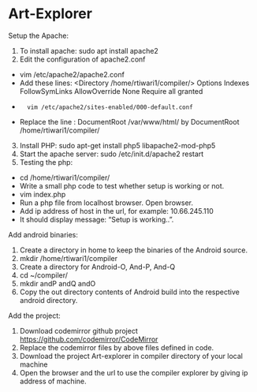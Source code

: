# Art-Explorer
Setup the Apache:
1)	To install apache:		sudo apt install apache2
2)	Edit the configuration of apache2.conf
-	vim /etc/apache2/apache2.conf
-	Add these lines:
<Directory /home/rtiwari1/compiler/>
        Options Indexes FollowSymLinks
        AllowOverride None
        Require all granted </Directory>
-       vim /etc/apache2/sites-enabled/000-default.conf
-	Replace the line :  DocumentRoot /var/www/html/  by DocumentRoot /home/rtiwari1/compiler/

3)	Install PHP:			sudo apt-get install php5 libapache2-mod-php5
4)	Start the apache server:		sudo /etc/init.d/apache2 restart
5)	Testing the php:
-	cd  /home/rtiwari1/compiler/
-	Write a small php code to test whether setup is working or not.
-	vim index.php
                <?php  echo “Setup is working..” ?>
-	Run a php file from localhost browser. Open browser.
-	Add ip address of host in the url, for example: 10.66.245.110
-	It should display message: “Setup is working..”.

Add android binaries:
1)	Create a directory in home to keep the binaries of the Android source.
2)	mkdir  /home/rtiwari1/compiler
3)	Create a directory for Android-O, And-P, And-Q
4)	cd ~/compiler/
5)	mkdir andP andQ andO
6)	 Copy the out directory contents of Android build into the respective android directory.

Add the project:
1) Download codemirror github project https://github.com/codemirror/CodeMirror
2) Replace the codemirror files by above files defined in code.
3) Download the project Art-explorer in compiler directory of your local machine
4) Open the browser and the url to use the compiler explorer by giving ip address of machine.
